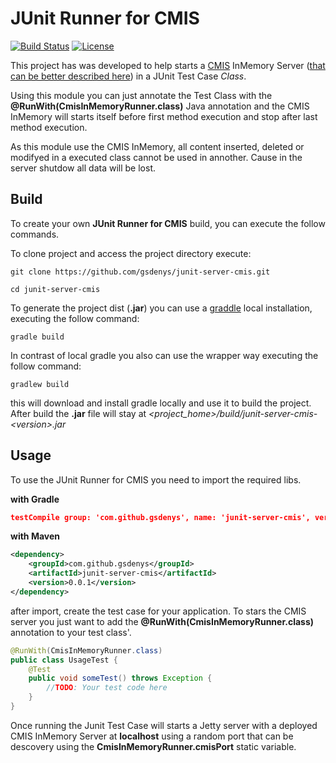 # JUnit Runner for CMIS


[![Build Status](https://travis-ci.org/gsdenys/junit-server-cmis.svg?branch=master)](https://travis-ci.org/gsdenys/junit-server-cmis)   [![License](https://img.shields.io/badge/License-Apache%202.0-blue.svg)](https://opensource.org/licenses/Apache-2.0)

This project has was developed to help starts a [CMIS](https://docs.oasis-open.org/cmis/CMIS/v1.1/CMIS-v1.1.html) InMemory Server ([that can be better described here](https://chemistry.apache.org/java/developing/repositories/dev-repositories-inmemory.html)) in a JUnit Test Case _Class_. 

Using this module you can just annotate the Test Class with the **@RunWith(CmisInMemoryRunner.class)** Java annotation and the CMIS InMemory will starts itself before first method execution and stop after last method execution.

As this module use the CMIS InMemory, all content inserted, deleted or modifyed in a executed class cannot be used in annother. Cause in the server shutdow all data will be lost. 


## Build

To create your own **JUnit Runner for CMIS** build, you can execute the follow commands.

To clone project and access the project directory execute:

    git clone https://github.com/gsdenys/junit-server-cmis.git
    
    cd junit-server-cmis

To generate the project dist (__.jar__) you can use a [graddle](https://gradle.org/) local installation, executing the follow command:

    gradle build
    
In contrast of local gradle you also can use the wrapper way executing the follow command:

    gradlew build
 
this will download and install gradle locally and use it to build the project. After build the __.jar__ file will stay at _<project_home>/build/junit-server-cmis-\<version>.jar_


## Usage

To use the JUnit Runner for CMIS you need to import the required libs.

__with Gradle__
```json
testCompile group: 'com.github.gsdenys', name: 'junit-server-cmis', version: '0.0.1'
```

__with Maven__
```xml
<dependency>
    <groupId>com.github.gsdenys</groupId>
    <artifactId>junit-server-cmis</artifactId>
    <version>0.0.1</version>
</dependency>
```

after import, create the test case for your application. To stars the CMIS server you just want to add the __@RunWith(CmisInMemoryRunner.class)__ annotation to your test class'.

```java
@RunWith(CmisInMemoryRunner.class)
public class UsageTest {
    @Test
    public void someTest() throws Exception {
        //TODO: Your test code here
    }
}
```
Once running the Junit Test Case will starts a Jetty server with a deployed CMIS InMemory Server at __localhost__ using a random port that can be descovery using the __CmisInMemoryRunner.cmisPort__ static variable.
